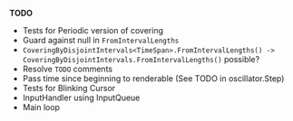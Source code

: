 __TODO__

* Tests for Periodic version of covering
* Guard against null in `FromIntervalLengths`
* `CoveringByDisjointIntervals<TimeSpan>.FromIntervalLengths() -> CoveringByDisjointIntervals.FromIntervalLengths()` possible?
* Resolve `TODO` comments
* Pass time since beginning to renderable (See TODO in oscillator.Step)
* Tests for Blinking Cursor
* InputHandler using InputQueue
* Main loop